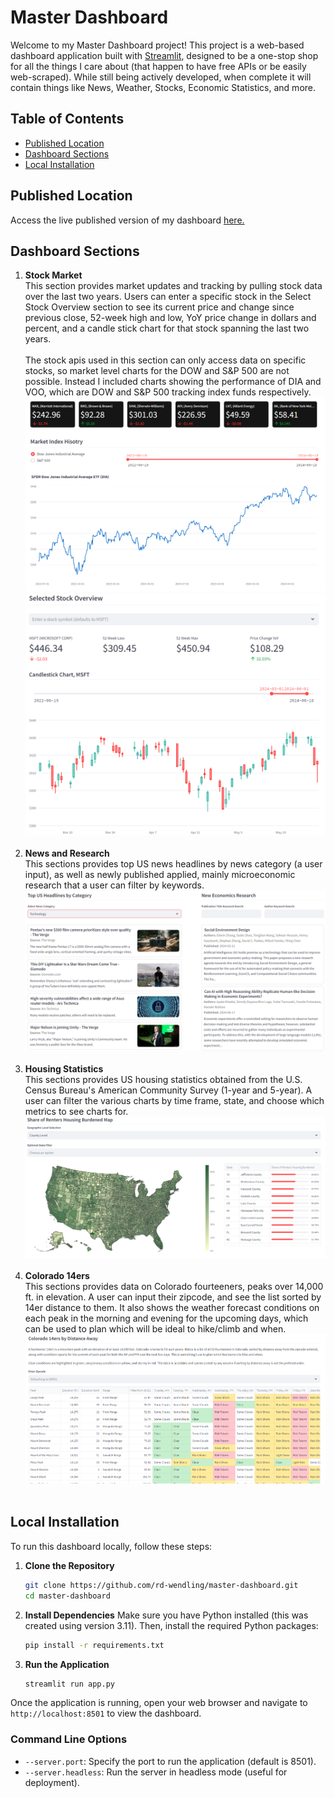 # Master Dashboard

Welcome to my Master Dashboard project! This project is a web-based dashboard application built with [Streamlit](https://streamlit.io/), designed to be a one-stop shop for all the things I care about (that happen to have free APIs or be easily web-scraped). While still being actively developed, when complete it will contain things like News, Weather, Stocks, Economic Statistics, and more. 

## Table of Contents
- [Published Location](#published-location)
- [Dashboard Sections](#dashboard-sections)
- [Local Installation](#local-installation)

## Published Location
Access the live published version of my dashboard [here.](https://master-dashboard.streamlit.app/)

## Dashboard Sections
1. **Stock Market** <br>
   This section provides market updates and tracking by pulling stock data over the last two years. Users can enter a specific stock in the Select Stock Overview section to see its current price and change since previous close, 52-week high and low, YoY price change in dollars and percent, and a candle stick chart for that stock spanning the last two years. <br><br>
   The stock apis used in this section can only access data on specific stocks, so market level charts for the DOW and S&P 500 are not possible. Instead I included charts showing the performance of DIA and VOO, which are DOW and S&P 500 tracking index funds respectively.
   ![screenshot](assets/screenshots/stock_section.png)<br>
   ![screenshot](assets/screenshots/stock_section2.png)<br><br>
2. **News and Research**<br>
   This sections provides top US news headlines by news category (a user input), as well as newly published applied, mainly microeconomic research that a user can filter by keywords.<br>
   ![screenshot](assets/screenshots/news_and_research.png)<br><br>
3. **Housing Statistics**<br>
   This sections provides US housing statistics obtained from the U.S. Census Bureau's American Community Survey (1-year and 5-year). A user can filter the various charts by time frame, state, and choose which metrics to see charts for.<br>
   ![screenshot](assets/screenshots/housing_stats.png)<br><br>
3. **Colorado 14ers**<br>
   This sections provides data on Colorado fourteeners, peaks over 14,000 ft. in elevation. A user can input their zipcode, and see the list sorted by 14er distance to them. It also shows the weather forecast conditions on each peak in the
   morning and evening for the upcoming days, which can be used to plan which will be ideal to hike/climb and when.<br>
   ![screenshot](assets/screenshots/14ers.png)<br><br>
   

## Local Installation
To run this dashboard locally, follow these steps:

1. **Clone the Repository**
    ```sh
    git clone https://github.com/rd-wendling/master-dashboard.git
    cd master-dashboard
    ```

2. **Install Dependencies**
    Make sure you have Python installed (this was created using version 3.11). Then, install the required Python packages:
    ```sh
    pip install -r requirements.txt
    ```

3. **Run the Application**
    ```sh
    streamlit run app.py
    ```

Once the application is running, open your web browser and navigate to `http://localhost:8501` to view the dashboard.

### Command Line Options
- `--server.port`: Specify the port to run the application (default is 8501).
- `--server.headless`: Run the server in headless mode (useful for deployment).
